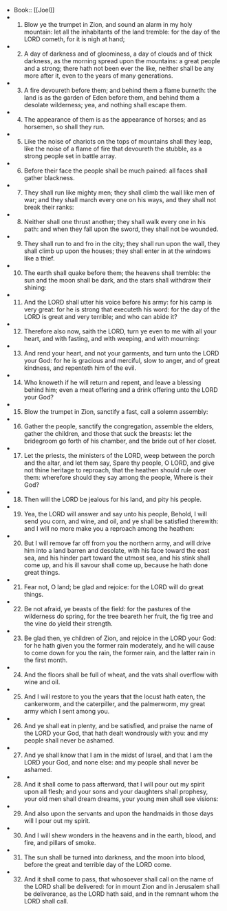 - Book:: [[Joel]]
- 1. Blow ye the trumpet in Zion, and sound an alarm in my holy mountain: let all the inhabitants of the land tremble: for the day of the LORD cometh, for it is nigh at hand;
- 2. A day of darkness and of gloominess, a day of clouds and of thick darkness, as the morning spread upon the mountains: a great people and a strong; there hath not been ever the like, neither shall be any more after it, even to the years of many generations.
- 3. A fire devoureth before them; and behind them a flame burneth: the land is as the garden of Eden before them, and behind them a desolate wilderness; yea, and nothing shall escape them.
- 4. The appearance of them is as the appearance of horses; and as horsemen, so shall they run.
- 5. Like the noise of chariots on the tops of mountains shall they leap, like the noise of a flame of fire that devoureth the stubble, as a strong people set in battle array.
- 6. Before their face the people shall be much pained: all faces shall gather blackness.
- 7. They shall run like mighty men; they shall climb the wall like men of war; and they shall march every one on his ways, and they shall not break their ranks:
- 8. Neither shall one thrust another; they shall walk every one in his path: and when they fall upon the sword, they shall not be wounded.
- 9. They shall run to and fro in the city; they shall run upon the wall, they shall climb up upon the houses; they shall enter in at the windows like a thief.
- 10. The earth shall quake before them; the heavens shall tremble: the sun and the moon shall be dark, and the stars shall withdraw their shining:
- 11. And the LORD shall utter his voice before his army: for his camp is very great: for he is strong that executeth his word: for the day of the LORD is great and very terrible; and who can abide it?
- 12. Therefore also now, saith the LORD, turn ye even to me with all your heart, and with fasting, and with weeping, and with mourning:
- 13. And rend your heart, and not your garments, and turn unto the LORD your God: for he is gracious and merciful, slow to anger, and of great kindness, and repenteth him of the evil.
- 14. Who knoweth if he will return and repent, and leave a blessing behind him; even a meat offering and a drink offering unto the LORD your God?
- 15. Blow the trumpet in Zion, sanctify a fast, call a solemn assembly:
- 16. Gather the people, sanctify the congregation, assemble the elders, gather the children, and those that suck the breasts: let the bridegroom go forth of his chamber, and the bride out of her closet.
- 17. Let the priests, the ministers of the LORD, weep between the porch and the altar, and let them say, Spare thy people, O LORD, and give not thine heritage to reproach, that the heathen should rule over them: wherefore should they say among the people, Where is their God?
- 18. Then will the LORD be jealous for his land, and pity his people.
- 19. Yea, the LORD will answer and say unto his people, Behold, I will send you corn, and wine, and oil, and ye shall be satisfied therewith: and I will no more make you a reproach among the heathen:
- 20. But I will remove far off from you the northern army, and will drive him into a land barren and desolate, with his face toward the east sea, and his hinder part toward the utmost sea, and his stink shall come up, and his ill savour shall come up, because he hath done great things.
- 21. Fear not, O land; be glad and rejoice: for the LORD will do great things.
- 22. Be not afraid, ye beasts of the field: for the pastures of the wilderness do spring, for the tree beareth her fruit, the fig tree and the vine do yield their strength.
- 23. Be glad then, ye children of Zion, and rejoice in the LORD your God: for he hath given you the former rain moderately, and he will cause to come down for you the rain, the former rain, and the latter rain in the first month.
- 24. And the floors shall be full of wheat, and the vats shall overflow with wine and oil.
- 25. And I will restore to you the years that the locust hath eaten, the cankerworm, and the caterpiller, and the palmerworm, my great army which I sent among you.
- 26. And ye shall eat in plenty, and be satisfied, and praise the name of the LORD your God, that hath dealt wondrously with you: and my people shall never be ashamed.
- 27. And ye shall know that I am in the midst of Israel, and that I am the LORD your God, and none else: and my people shall never be ashamed.
- 28. And it shall come to pass afterward, that I will pour out my spirit upon all flesh; and your sons and your daughters shall prophesy, your old men shall dream dreams, your young men shall see visions:
- 29. And also upon the servants and upon the handmaids in those days will I pour out my spirit.
- 30. And I will shew wonders in the heavens and in the earth, blood, and fire, and pillars of smoke.
- 31. The sun shall be turned into darkness, and the moon into blood, before the great and terrible day of the LORD come.
- 32. And it shall come to pass, that whosoever shall call on the name of the LORD shall be delivered: for in mount Zion and in Jerusalem shall be deliverance, as the LORD hath said, and in the remnant whom the LORD shall call.
